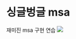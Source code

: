 # 싱글벙글 msa
재미진 msa 구현 연습
<img src="https://cdn.inflearn.com/public/courses/328412/cover/4b378968-fcc9-47e7-b08d-a1635551b602/328412-eng-new.png">